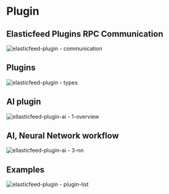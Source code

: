 Plugin
======

Elasticfeed Plugins RPC Communication
-------------------------------------
![elasticfeed-plugin - communication](https://cloud.githubusercontent.com/assets/1843523/6505170/8e58ce84-c33f-11e4-826c-8a5754fec134.png)

Plugins 
-------
![elasticfeed-plugin - types](https://cloud.githubusercontent.com/assets/1843523/6505168/8b9849b8-c33f-11e4-9e5e-fdd7ca04b139.png)

AI plugin
------------
![ellasticfeed-plugin-ai - 1-overview](https://cloud.githubusercontent.com/assets/1843523/6505208/e4397d80-c33f-11e4-8542-e48c9b5e9289.png)

AI, Neural Network workflow
---------------------------
![ellasticfeed-plugin-ai - 3-nn](https://cloud.githubusercontent.com/assets/1843523/6505220/02144646-c340-11e4-932f-276ca35ccd68.png)

Examples
--------
![elasticfeed-plugin - plugin-list](https://cloud.githubusercontent.com/assets/1843523/6505187/c04d40e6-c33f-11e4-8792-adc644dd4670.png)
